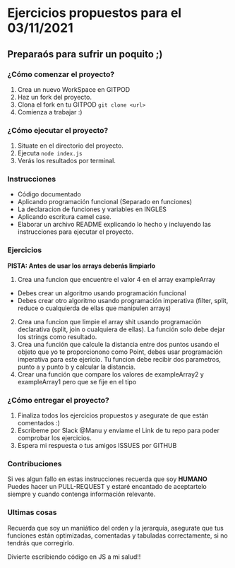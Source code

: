 # Ejercicios propuestos para el 03/11/2021
## Preparaós para sufrir un poquito ;) 

### ¿Cómo comenzar el proyecto?

1. Crea un nuevo WorkSpace en GITPOD
2. Haz un fork del proyecto.
3. Clona el fork en tu GITPOD `git clone <url>`
4. Comienza a trabajar :) 

### ¿Cómo ejecutar el proyecto?

1. Situate en el directorio del proyecto.
2. Ejecuta `node index.js`
3. Verás los resultados por terminal.

### Instrucciones 

- Código documentado
- Aplicando programación funcional (Separado en funciones)
- La declaracion de funciones y variables en INGLES
- Aplicando escritura camel case.
- Elaborar un archivo README explicando lo hecho y incluyendo las instrucciones para ejecutar el proyecto.

### Ejercicios

**PISTA: Antes de usar los arrays deberás limpiarlo**

1. Crea una funcion que encuentre el valor 4 en el array exampleArray 
 - Debes crear un algoritmo usando programación funcional 
 - Debes crear otro algoritmo usando programación imperativa (filter, split, reduce o cualquierda de ellas que manipulen arrays)
2. Crea una funcion que limpie el array shit usando programación declarativa (split, join o cualquiera de ellas). La función solo debe dejar los strings como resultado.
3. Crea una función que calcule la distancia entre dos puntos usando el objeto que yo te proporcionono como Point, debes usar programación imperativa para este ejericio. Tu funcion debe recibir dos parametros, punto a y punto b y calcular la distancia.
4. Crear una función que compare los valores de exampleArray2 y exampleArray1 pero que se fije en el tipo

### ¿Cómo entregar el proyecto?

1. Finaliza todos los ejercicios propuestos y asegurate de que están comentados :) 
2. Escribeme por Slack @Manu y enviame el Link de tu repo para poder comprobar los ejercicios.
3. Espera mi respuesta o tus amigos ISSUES por GITHUB

### Contribuciones

Si ves algun fallo en estas instrucciones recuerda que soy **HUMANO**
Puedes hacer un PULL-REQUEST y estaré encantado de aceptartelo siempre y cuando contenga información relevante. 

### Ultimas cosas

Recuerda que soy un maniático del orden y la jerarquía, asegurate que tus funciones están optimizadas, comentadas y tabuladas correctamente, si no tendrás que corregirlo.

Divierte escribiendo código en JS a mi salud!!